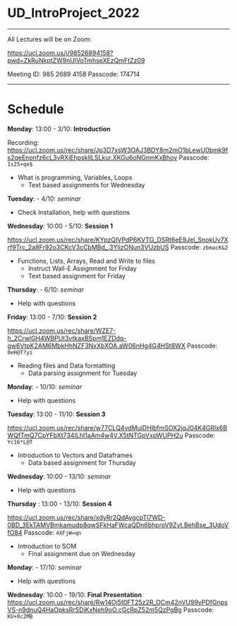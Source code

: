 # UD_IntroProject_2022

----

All Lectures will be on Zoom:

https://ucl.zoom.us/j/98526894158?pwd=ZkRuNkptZW9nUlVoTmhseXEzQmFtZz09

Meeting ID: 985 2689 4158 Passcode: 174714

----
# Schedule
__Monday__: 13:00 - 3/10: __Introduction__

Recording: https://ucl.zoom.us/rec/share/Jp3D7xsW3OAJ3BDY8m2mO1bLewU0bmk9fs2qeEnonfz6cL3vRXjEhpsklILSLkur.XKGu6oNGnmKxBhoy 
Passcode: ```1s25+qe$```
- What is programming, Variables, Loops
    - Text based assignments for Wednesday

__Tuesday__: - 4/10: _seminar_
- Check Installation, help with questions

__Wednesday__: 10:00 - 5/10: __Session 1__

https://ucl.zoom.us/rec/share/KYpzQIVPdP6KVTG_DSRt6eE9Jel_SnokUv7Xrf9Trc_2a8Fr92o3CKcV3cCbMBd_.3YlizONun3VUzbUS 
Passcode: ```zbmacK&2```
- Functions, Lists, Arrays, Read and Write to files
    - Instruct Wall-E Assignment for Friday
    - Text based assignment for Friday

__Thursday__: - 6/10: _seminar_
- Help with questions

__Friday__: 13:00 - 7/10: __Session 2__

https://ucl.zoom.us/rec/share/WZE7-h_2CrwlGH4WBPUt3vtkaxBSpm1EZDdq-gw6VtpK2AM6MbkHhNZF3NxXbXOA.aW06nHg4G4HSt8WX 
Passcode: ```0eH@T?yi```

- Reading files and Data formatting
    - Data parsing assignment for Tuesday

__Monday__: - 10/10: _seminar_
- Help with questions

__Tuesday__: 13:00 - 11/10: __Session 3__

https://ucl.zoom.us/rec/share/w77CLQ4vdMuiDHIbfmSOX2jqJ04K4GRlx6BWQfTmQ7CpYFbXt734ILhI1aAm4w4V.X5tNTGpVxpWUPH2u 
Passcode: ```Yc16*L@T```

- Introduction to Vectors and Dataframes
    - Data based assignment for Thursday 

__Wednesday__: 10:00 - 13/10: _seminar_
- Help with questions

__Thursday__ : 13:00 - 13/10: __Session 4__

https://ucl.zoom.us/rec/share/xdyRr2QdAygcpTI7WD-0BD_3EkTAMVBmkamudp8qwSFkHaFWcaQDn6bhproV9Zyt.BehBse_3UdoVfO84 
Passcode: ```4XFjW=qn```

- Introduction to SOM
    - Final assignment due on Wednesday

__Monday__: - 17/10: _seminar_
- Help with questions

__Wednesday__: 10:00 - 19/10: __Final Presentation__
https://ucl.zoom.us/rec/share/Rw14Oj5t0FT25z2R_OCm42nVU99vPDfGnpsVS-n9dnuQ4HaOpksRrSDiKxNeh9oO.cGcRpZ52m5QzPgBg 
Passcode: ```KU+0c2MB```
